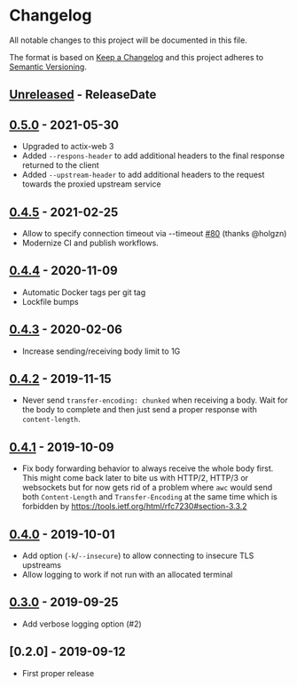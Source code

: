 # Changelog

All notable changes to this project will be documented in this file.

The format is based on [Keep a Changelog](http://keepachangelog.com/)
and this project adheres to [Semantic Versioning](http://semver.org/).

<!-- next-header -->

## [Unreleased] - ReleaseDate

## [0.5.0] - 2021-05-30
- Upgraded to actix-web 3
- Added `--respons-header` to add additional headers to the final response returned to the client
- Added `--upstream-header` to add additional headers to the request towards the proxied upstream service

## [0.4.5] - 2021-02-25
- Allow to specify connection timeout via --timeout [#80](https://github.com/svenstaro/proxyboi/pull/80) (thanks @holgzn)
- Modernize CI and publish workflows.

## [0.4.4] - 2020-11-09
- Automatic Docker tags per git tag
- Lockfile bumps

## [0.4.3] - 2020-02-06
- Increase sending/receiving body limit to 1G

## [0.4.2] - 2019-11-15
- Never send `transfer-encoding: chunked` when receiving a body.
  Wait for the body to complete and then just send a proper response with `content-length`.

## [0.4.1] - 2019-10-09
- Fix body forwarding behavior to always receive the whole body first.
  This might come back later to bite us with HTTP/2, HTTP/3 or websockets but
  for now gets rid of a problem where `awc` would send both `Content-Length`
  and `Transfer-Encoding` at the same time which is forbidden by
  https://tools.ietf.org/html/rfc7230#section-3.3.2

## [0.4.0] - 2019-10-01
- Add option (`-k`/`--insecure`) to allow connecting to insecure TLS upstreams
- Allow logging to work if not run with an allocated terminal

## [0.3.0] - 2019-09-25
- Add verbose logging option (#2)

## [0.2.0] - 2019-09-12
- First proper release

<!-- next-url -->
[Unreleased]: https://github.com/svenstaro/proxyboi/compare/v0.5.0...HEAD
[0.5.0]: https://github.com/svenstaro/proxyboi/compare/v0.4.5...v0.5.0
[0.4.5]: https://github.com/svenstaro/proxyboi/compare/0.4.4...v0.4.5
[0.4.4]: https://github.com/svenstaro/proxyboi/compare/0.4.3...0.4.4
[0.4.3]: https://github.com/svenstaro/proxyboi/compare/0.4.2...0.4.3
[0.4.2]: https://github.com/svenstaro/proxyboi/compare/0.4.1...0.4.2
[0.4.1]: https://github.com/svenstaro/proxyboi/compare/0.4.0...0.4.1
[0.4.0]: https://github.com/svenstaro/proxyboi/compare/0.3.0...0.4.0
[0.3.0]: https://github.com/svenstaro/proxyboi/compare/0.2.0...0.3.0
